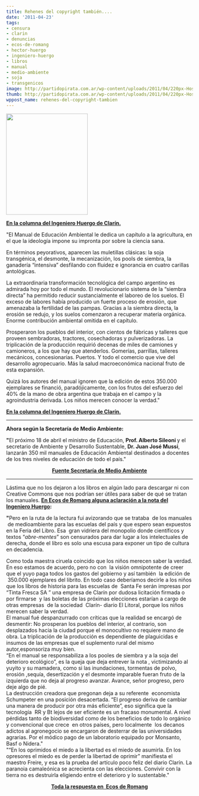 ```yaml
---
title: Rehenes del copyright también....
date: '2011-04-23'
tags:
- censura
- clarin
- denuncias
- ecos-de-romang
- hector-huergo
- ingeniero-huergo
- libros
- manual
- medio-ambiente
- soja
- transgenicos
image: http://partidopirata.com.ar/wp-content/uploads/2011/04/220px-Hostage_exercise.jpeg
thumb: http://partidopirata.com.ar/wp-content/uploads/2011/04/220px-Hostage_exercise.jpeg
wppost_name: rehenes-del-copyright-tambien
---
```


<a href="http://partidopirata.com.ar/wp-content/uploads/2011/04/220px-Hostage_exercise.jpeg"><img class="size-full wp-image-816" title="220px-Hostage_exercise" src="http://partidopirata.com.ar/wp-content/uploads/2011/04/220px-Hostage_exercise.jpeg" alt="" width="220" height="273" /></a>


<strong><a href="http://www.clarin.com/sociedad/chicos-rehenes-guerra_0_466153471.html" target="_blank">En la columna del Ingeniero Huergo de Clarín.</a></strong>

"El Manual de Educación Ambiental le dedica un capítulo a la  agricultura, en el que la ideología impone su impronta por sobre la  ciencia sana.
<div>

En términos peyorativos, aparecen las muletillas  clásicas: la soja transgénica, el desmonte, la mecanización, los pools  de siembra, la ganadería “intensiva” desfilando con fluidez e ignorancia  en cuatro carillas antológicas.

La extraordinaria transformación  tecnológica del campo argentino es admirada hoy por todo el mundo. El  revolucionario sistema de la “siembra directa” ha permitido reducir  sustancialmente el laboreo de los suelos. El exceso de labores había  producido un fuerte proceso de erosión, que amenazaba la fertilidad de  las pampas. Gracias a la siembra directa, la erosión se redujo, y los  suelos comenzaron a recuperar materia orgánica. Enorme contribución  ambiental omitida en el capítulo.

Prosperaron los pueblos del  interior, con cientos de fábricas y talleres que proveen sembradoras,  tractores, cosechadoras y pulverizadoras. La triplicación de la  producción requirió decenas de miles de camiones y camioneros, a los que  hay que atenderlos. Gomerías, parrillas, talleres mecánicos,  concesionarias. Puertos. Y todo el comercio que vive del desarrollo  agropecuario. Más la salud macroeconómica nacional fruto de esta  expansión.

Quizá los autores del manual ignoren que la edición de  estos 350.000 ejemplares se financió, paradójicamente, con los frutos  del esfuerzo del 40% de la mano de obra argentina que trabaja en el  campo y la agroindustria derivada. Los niños merecen conocer la verdad."

<strong> </strong><strong><a href="http://www.clarin.com/sociedad/chicos-rehenes-guerra_0_466153471.html" target="_blank">En la columna del Ingeniero Huergo de Clarín.</a></strong>

<strong>
</strong>

<hr />

<strong>Ahora según la Secretaría de Medio Ambiente:</strong>

<strong>"</strong>El próximo 18 de abril el ministro de Educación, <strong>Prof. Alberto Sileoni </strong>y el secretario de Ambiente y Desarrollo Sustentable, <strong>Dr. Juan José Mussi</strong>, lanzarán 350 mil manuales de Educación Ambiental destinados a docentes de los tres niveles de educación de todo el país."
<p style="text-align: center;"><strong><a href="http://www.ambiente.gov.ar/?aplicacion=noticias&amp;idarticulo=10082&amp;idseccion=12" target="_blank">Fuente Secretaría de Medio Ambiente</a></strong></p>


<hr />

Lástima que no los dejaron a los libros en algún lado para descargar ni con Creative Commons que nos podrían ser útiles para saber de qué se tratan los manuales.
<strong><a href="http://ecos-deromang.blogspot.com/2011/04/educando-clarin.html" target="_blank">En Ecos de Romang alguna aclaración a la nota del Ingeniero Huergo</a>:</strong>

<strong>"</strong>Pero en la ruta  de la lectura fui avizorando que se trataba  de los manuales  de  medioambiente para las escuelas del país y que espero sean expuestos en  la Feria del Libro. Esa  gran vidriera del monopolio donde científicos y  textos “<em>abre-mentes</em>” son censurados para dar lugar a los  intelectuales de derecha, donde el libro es solo una escusa para exponer  un tipo de cultura en decadencia.
<div>Como  toda maestra ciruela coincido que los niños merecen saber la verdad. En  eso estamos de acuerdo, pero no con  la visión omnipotente de creer que  el yuyo paga todos los gastos del gobierno y así también  la edición de   350.000 ejemplares del librito. En todo caso deberíamos decirle a los  niños que los libros de historia para las escuelas de  Santa Fe serán  impresas por “Tinta Fresca SA ” una empresa de Clarín por dudosa  licitación firmada o por firmarse  y las boletas de las próximas  elecciones estarían a cargo de otras empresas  de la sociedad  Clarín-  diario El Litoral, porque los niños merecen saber la verdad.</div>
<div>El  manual fué despanzurrado con críticas que la realidad se encargó de  desmentir: No prosperan los pueblos del interior, al contrario, son  desplazados hacia la ciudad porque el monocultivo no requiere mano de  obra. La triplicación de la producción es dependiente de plaguicidas e  insumos de las empresas que el suplemento rural del mismo  autor,esponsoriza muy bien.</div>
<div>“En  el manual se responsabiliza a los pooles de siembra y a la soja del  deterioro ecológico”, es la queja que deja entrever la nota ,  victimizando al yuyito y su mamadera, como si las inundaciones,  tormentas de polvo, erosión ,sequía, desertización y el desmonte  imparable fueran fruto de la izquierda que no deja al progreso avanzar.  Avance, señor progreso, pero deje algo de pié.</div>
<div>La  destrucción creadora que pregonan deja a su referente  economista  Schumpeter en una posición desacertada. “El progreso deriva de cambiar  una manera de producir por otra más eficiente”, eso significa que la  tecnología  RR y Bt lejos de ser eficiente es un fracaso monumental. A  nivel pérdidas tanto de biodiversidad como de los beneficios de todo lo  orgánico y convencional que crece  en otros países, pero localmente  los  decanos adictos al agronegocio se encargaron de desterrar de las  universidades agrarias. Por el módico pago de un laboratorio equipado  por Monsanto, Basf o Nidera."</div>
<div></div>
<div>"“En los  oprimidos el miedo a la libertad es el miedo de asumirla. En los  opresores el miedo es de perder la libertad de oprimir” manifiesta el  maestro Freire, y esa es la prueba del artículo poco feliz del diario  Clarín. La paranoia camaleónica se acrecienta con las elecciones.  Convivir con la tierra no es destruirla eligiendo entre el deterioro y  lo sustentable."</div>
<p style="text-align: center;"><strong><a href="http://ecos-deromang.blogspot.com/2011/04/educando-clarin.html" target="_blank">Toda la respuesta en  Ecos de Romang
</a></strong></p>

</div>
